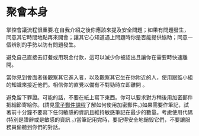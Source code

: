 [Title]: # (聚會本身)
[Difficulty]: # (初學者)
[Order]: # (4)

# 聚會本身 

掌控會議流程很重要.在自我介紹之後你應該來提及安全問題；如果有問題發生，同意其它時間地點再來開會；讓其它心知道遇上問題時你是否能提供協助；同意一個辨別的手勢以防有問題發生。

避免自己直接去訂餐或用現金付款，這可以滅少你被認出且讓你在需要時快速離開。

當你見到會面者後觀察其它進入者，以及觀察其它坐在你附近的人，使用跟監小組的知識來接近他們。相信你的直覺以備有不對勁時立即離開 。

避免留下罪證。可能的話，不要在紙上寫下東西。你可以要求對方稍後用加密郵件把細節寄給你。(請見[電子郵件課程](umbrella://lesson/email)了解如何使用加密郵件。)如果需要作筆記，試著前十分鐘不要寫下任何敏感的資訊且維持敏感筆記在最少的數量。考慮使用代碼(特別是證辭或是敏感的資訊 。)當筆記用完時，要記得安全地銷毀它們，不要讓服務員偷聽到你們的對話。